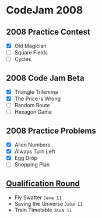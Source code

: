 # CodeJam 2008

## 2008 Practice Contest
- [x] Old Magician
- [ ] Square Fields
- [ ] Cycles

## 2008 Code Jam Beta
- [x] Triangle Trilemma
- [x] The Price is Wrong
- [ ] Random Route
- [ ] Hexagon Game

## 2008 Practice Problems
- [x] Alien Numbers
- [x] Always Turn Left
- [x] Egg Drop
- [ ] Shopping Plan

## [Qualification Round](https://codingcompetitions.withgoogle.com/codejam/round/0000000000432b79)
- Fly Swatter `Java 11`
- Saving the Universe `Java 11`
- Train Timetable `Java 11`
